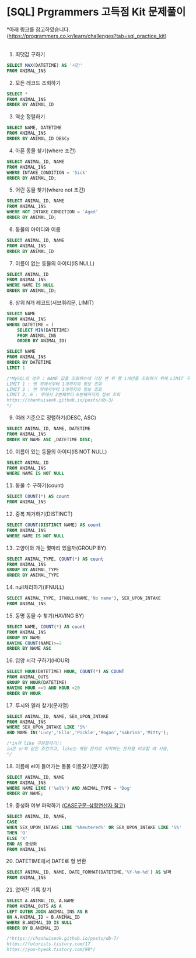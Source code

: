 <h1>[SQL] Prgrammers 고득점 Kit 문제풀이</h1>

*아래 링크를 참고하였습니다.<br>
(https://programmers.co.kr/learn/challenges?tab=sql_practice_kit) <br><br>

1. 최댓값 구하기
```sql
SELECT MAX(DATETIME) AS '시간'
FROM ANIMAL_INS
```

2. 모든 레코드 조회하기
```sql
SELECT *
FROM ANIMAL_INS
ORDER BY ANIMAL_ID
```

3. 역순 정렬하기
```sql
SELECT NAME, DATETIME
FROM ANIMAL_INS
ORDER BY ANIMAL_ID DESCy
```

4. 아픈 동물 찾기(where 조건)
```sql
SELECT ANIMAL_ID, NAME
FROM ANIMAL_INS
WHERE INTAKE_CONDITION = 'Sick'
ORDER BY ANIMAL_ID;
```

5. 어린 동물 찾기(where not 조건)
```sql
SELECT ANIMAL_ID, NAME
FROM ANIMAL_INS
WHERE NOT INTAKE_CONDITION = 'Aged'
ORDER BY ANIMAL_ID;
```

6. 동물의 아이디와 이름
```sql
SELECT ANIMAL_ID, NAME
FROM ANIMAL_INS
ORDER BY ANIMAL_ID
```

7. 이름이 없는 동물의 아이디(IS NULL)
```sql
SELECT ANIMAL_ID
FROM ANIMAL_INS
WHERE NAME IS NULL
ORDER BY ANIMAL_ID;
```

8. 상위 N개 레코드(서브쿼리문, LIMIT)
```sql
SELECT NAME
FROM ANIMAL_INS
WHERE DATETIME = (
    SELECT MIN(DATETIME)
    FROM ANIMAL_INS
    ORDER BY ANIMAL_ID)
```

```sql
SELECT NAME
FROM ANIMAL_INS
ORDER BY DATETIME
LIMIT 1

/*MySQL의 경우 : NAME 값을 조회하는데 가장 맨 위 행 1개만을 조회하기 위해 LIMIT 구문을 사용해야 합니다.
LIMIT 1 : 맨 위에서부터 1개까지의 정보 조회
LIMIT 3 : 맨 위에서부터 3개까지의 정보 조회
LIMIT 2, 6 : 위에서 2번째부터 6번째까지의 정보 조회
https://chanhuiseok.github.io/posts/db-3/
*/
```

9. 여러 기준으로 정렬하기(DESC, ASC)
```sql
SELECT ANIMAL_ID, NAME, DATETIME
FROM ANIMAL_INS
ORDER BY NAME ASC ,DATETIME DESC;
```

10. 이름이 있는 동물의 아이디(IS NOT NULL)
```sql
SELECT ANIMAL_ID
FROM ANIMAL_INS
WHERE NAME IS NOT NULL
```

11. 동물 수 구하기(count)
```sql
SELECT COUNT(*) AS count
FROM ANIMAL_INS
```

12. 중복 제거하기(DISTINCT)
```sql
SELECT COUNT(DISTINCT NAME) AS count
FROM ANIMAL_INS
WHERE NAME IS NOT NULL
```

13. 고양이와 개는 몇마리 있을까(GROUP BY)
```sql
SELECT ANIMAL_TYPE, COUNT(*) AS count
FROM ANIMAL_INS
GROUP BY ANIMAL_TYPE
ORDER BY ANIMAL_TYPE
```

14. null처리하기(IFNULL)
```sql
SELECT ANIMAL_TYPE, IFNULL(NAME,'No name'), SEX_UPON_INTAKE
FROM ANIMAL_INS
```

15. 동명 동물 수 찾기(HAVING BY)
```sql
SELECT NAME, COUNT(*) AS count
FROM ANIMAL_INS
GROUP BY NAME
HAVING COUNT(NAME)>=2
ORDER BY NAME ASC
```

16.  입양 시각 구하기(HOUR)
```sql
SELECT HOUR(DATETIME) HOUR, COUNT(*) AS COUNT
FROM ANIMAL_OUTS
GROUP BY HOUR(DATETIME)
HAVING HOUR >=9 AND HOUR <20
ORDER BY HOUR
```


17. 루시와 엘라 찾기(문자열)
```sql
SELECT ANIMAL_ID, NAME, SEX_UPON_INTAKE
FROM ANIMAL_INS
WHERE SEX_UPON_INTAKE LIKE 'S%'
AND NAME IN('Lucy','Ella','Pickle','Rogan','Sabrina','Mitty');

/*in과 like 구분잘하기!! 
in은 or와 같은 조건이고, like는 해당 문자로 시작하는 문자열 비교할 때 사용,
*/
```

18. 이름에 el이 들어가는 동물 이름찾기(문자열)
```sql
SELECT ANIMAL_ID, NAME
FROM ANIMAL_INS
WHERE NAME LIKE ('%el%') AND ANIMAL_TYPE = 'Dog'
ORDER BY NAME;
```

19. 중성화 여부 파악하기
<a href="https://aorica.tistory.com/87">(CASE구문-삼항연산자 참고)</a>
```sql
SELECT ANIMAL_ID, NAME,
CASE
WHEN SEX_UPON_INTAKE LIKE '%Neutered%' OR SEX_UPON_INTAKE LIKE 'S%'
THEN 'O'
ELSE 'X'
END AS 중성화
FROM ANIMAL_INS
```

20. DATETIME에서 DATE로 형 변환
```sql
SELECT ANIMAL_ID, NAME, DATE_FORMAT(DATETIME,'%Y-%m-%d') AS 날짜
FROM ANIMAL_INS
```

21. 없어진 기록 찾기

```sql
SELECT A.ANIMAL_ID, A.NAME
FROM ANIMAL_OUTS AS A
LEFT OUTER JOIN ANIMAL_INS AS B
ON A.ANIMAL_ID = B.ANIMAL_ID
WHERE B.ANIMAL_ID IS NULL
ORDER BY B.ANIMAL_ID

/*https://chanhuiseok.github.io/posts/db-7/
https://futurists.tistory.com/17
https://yoo-hyeok.tistory.com/98*/
```
